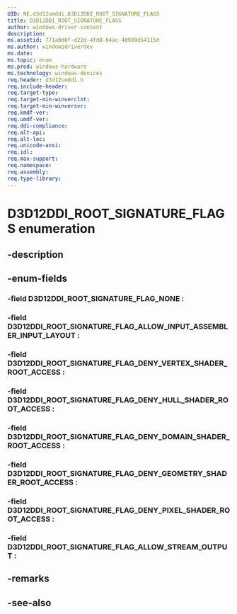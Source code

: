 ```yaml
---
UID: NE.d3d12umddi.D3D12DDI_ROOT_SIGNATURE_FLAGS
title: D3D12DDI_ROOT_SIGNATURE_FLAGS
author: windows-driver-content
description: 
ms.assetid: 771a0d0f-d22d-4fd8-b4ac-40989d54115d
ms.author: windowsdriverdev
ms.date: 
ms.topic: enum
ms.prod: windows-hardware
ms.technology: windows-devices
req.header: d3d12umddi.h
req.include-header:
req.target-type:
req.target-min-winverclnt:
req.target-min-winversvr:
req.kmdf-ver:
req.umdf-ver:
req.ddi-compliance:
req.alt-api:
req.alt-loc:
req.unicode-ansi:
req.idl:
req.max-support:
req.namespace:
req.assembly:
req.type-library:
---
```


# D3D12DDI_ROOT_SIGNATURE_FLAGS enumeration

## -description



## -enum-fields

### -field D3D12DDI_ROOT_SIGNATURE_FLAG_NONE : 
### -field D3D12DDI_ROOT_SIGNATURE_FLAG_ALLOW_INPUT_ASSEMBLER_INPUT_LAYOUT : 
### -field D3D12DDI_ROOT_SIGNATURE_FLAG_DENY_VERTEX_SHADER_ROOT_ACCESS : 
### -field D3D12DDI_ROOT_SIGNATURE_FLAG_DENY_HULL_SHADER_ROOT_ACCESS : 
### -field D3D12DDI_ROOT_SIGNATURE_FLAG_DENY_DOMAIN_SHADER_ROOT_ACCESS : 
### -field D3D12DDI_ROOT_SIGNATURE_FLAG_DENY_GEOMETRY_SHADER_ROOT_ACCESS : 
### -field D3D12DDI_ROOT_SIGNATURE_FLAG_DENY_PIXEL_SHADER_ROOT_ACCESS : 
### -field D3D12DDI_ROOT_SIGNATURE_FLAG_ALLOW_STREAM_OUTPUT : 

## -remarks

## -see-also